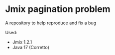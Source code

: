 # Jmix pagination problem
A repository to help reproduce and fix a bug

Used:
* Jmix 1.2.1
* Java 17 (Corretto)
